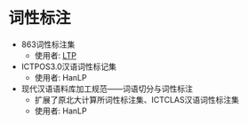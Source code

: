 # 词性标注

* 863词性标注集
    * 使用者: [LTP](https://www.ltp-cloud.com/intro/#pos_how)
* ICTPOS3.0汉语词性标记集
    * 使用者: HanLP
* 现代汉语语料库加工规范——词语切分与词性标注
    * 扩展了原北大计算所词性标注集、ICTCLAS汉语词性标注集
    * 使用者: HanLP

